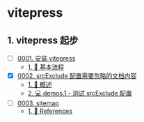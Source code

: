 # vitepress


## 1. vitepress 起步

- [ ] [0001. 安装 vitepress](https://tdahuyou.github.io/TNotes.vitepress/notes/0001.%20%E5%AE%89%E8%A3%85%20vitepress/README)
  - [1. 📒 基本流程](https://tdahuyou.github.io/TNotes.vitepress/notes/0001.%20%E5%AE%89%E8%A3%85%20vitepress/README#1--基本流程)
- [x] [0002. srcExclude 配置需要忽略的文档内容](https://tdahuyou.github.io/TNotes.vitepress/notes/0002.%20srcExclude%20%E9%85%8D%E7%BD%AE%E9%9C%80%E8%A6%81%E5%BF%BD%E7%95%A5%E7%9A%84%E6%96%87%E6%A1%A3%E5%86%85%E5%AE%B9/README)
  - [1. 📒 概述](https://tdahuyou.github.io/TNotes.vitepress/notes/0002.%20srcExclude%20%E9%85%8D%E7%BD%AE%E9%9C%80%E8%A6%81%E5%BF%BD%E7%95%A5%E7%9A%84%E6%96%87%E6%A1%A3%E5%86%85%E5%AE%B9/README#1--概述)
  - [2. 💻 demos.1 - 测试 srcExclude 配置](https://tdahuyou.github.io/TNotes.vitepress/notes/0002.%20srcExclude%20%E9%85%8D%E7%BD%AE%E9%9C%80%E8%A6%81%E5%BF%BD%E7%95%A5%E7%9A%84%E6%96%87%E6%A1%A3%E5%86%85%E5%AE%B9/README#2--demos1---测试-srcexclude-配置)
- [ ] [0003. sitemap](https://tdahuyou.github.io/TNotes.vitepress/notes/0003.%20sitemap/README)
  - [1. 🔗 References](https://tdahuyou.github.io/TNotes.vitepress/notes/0003.%20sitemap/README#1--references)
